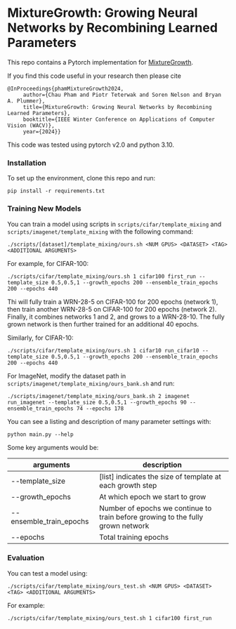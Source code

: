 # MixtureGrowth: Growing Neural Networks by Recombining Learned Parameters

This repo contains a Pytorch implementation for [MixtureGrowth](https://arxiv.org/pdf/2311.04251.pdf). 

If you find this code useful in your research then please cite

    @InProceedings{phamMixtureGrowth2024,
         author={Chau Pham and Piotr Teterwak and Soren Nelson and Bryan A. Plummer},
         title={MixtureGrowth: Growing Neural Networks by Recombining Learned Parameters},
         booktitle={IEEE Winter Conference on Applications of Computer Vision (WACV)},
         year={2024}}


This code was tested using pytorch v2.0 and python 3.10.

### Installation
To set up the environment, clone this repo and run:
    
    pip install -r requirements.txt


### Training New Models


You can train a model using scripts in `scripts/cifar/template_mixing` and `scripts/imagenet/template_mixing` with the following command:

    ./scripts/[dataset]/template_mixing/ours.sh <NUM GPUS> <DATASET> <TAG> <ADDITIONAL ARGUMENTS>

 For example, for CIFAR-100:

    ./scripts/cifar/template_mixing/ours.sh 1 cifar100 first_run --template_size 0.5,0.5,1 --growth_epochs 200 --ensemble_train_epochs 200 --epochs 440

Thi will fully train a WRN-28-5 on CIFAR-100 for 200 epochs (network 1), then train another WRN-28-5 on CIFAR-100 for 200 epochs (network 2). Finally, it combines networks 1 and 2, and grows to a WRN-28-10. The fully grown network is then further trained for an additional 40 epochs.

Similarly, for CIFAR-10:

    ./scripts/cifar/template_mixing/ours.sh 1 cifar10 run_cifar10 --template_size 0.5,0.5,1 --growth_epochs 200 --ensemble_train_epochs 200 --epochs 440 

For ImageNet, modify the dataset path in `scripts/imagenet/template_mixing/ours_bank.sh` and run:

    ./scripts/imagenet/template_mixing/ours_bank.sh 2 imagenet run_imagenet --template_size 0.5,0.5,1 --growth_epochs 90 --ensemble_train_epochs 74 --epochs 178  


You can see a listing and description of many parameter settings with:

    python main.py --help
    
Some key arguments would be:

| arguments  | description |
| ------------- | ------------- |
| --template_size  | [list] indicates the size of template at each growth step |
| --growth_epochs  | At which epoch we start to grow |
| --ensemble_train_epochs  | Number of epochs we continue to train before growing to the fully grown network|
| --epochs  | Total training epochs |

### Evaluation
You can test a model using:

    ./scripts/cifar/template_mixing/ours_test.sh <NUM GPUS> <DATASET> <TAG> <ADDITIONAL ARGUMENTS>
   

For example: 

    ./scripts/cifar/template_mixing/ours_test.sh 1 cifar100 first_run